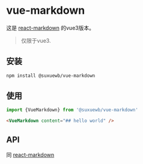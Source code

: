 # vue-markdown

这是 [react-markdown](https://github.com/remarkjs/react-markdown) 的vue3版本。

> 仅限于vue3.


## 安装

```sh
npm install @suxuewb/vue-markdown
```

## 使用

```js
import {VueMarkdown} from '@suxuewb/vue-markdown'
```

```html
<VueMarkdown content="## hello world" />
```

## API

同 [react-markdown](https://github.com/remarkjs/react-markdown)